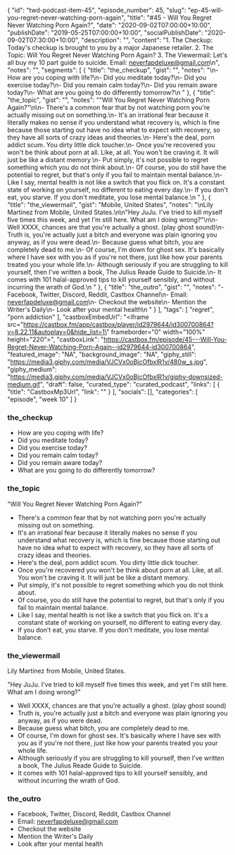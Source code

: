 {
	"id": "twd-podcast-item-45",
	"episode_number": 45,
	"slug": "ep-45-will-you-regret-never-watching-porn-again",
	"title": "#45 - Will You Regret Never Watching Porn Again?",
	"date": "2020-09-02T07:00:00+10:00",
	"publishDate": "2019-05-25T07:00:00+10:00",
	"socialPublishDate": "2020-09-02T07:30:00+10:00",
	"description": "",
	"content": "1. The Checkup: Today's checkup is brought to you by a major Japanese retailer. 2. The Topic: Will You Regret Never Watching Porn Again? 3. The Viewermail: Let's all buy my 10 part guide to suicide. Email: neverfapdeluxe@gmail.com\n",
	"notes": "",
	"segments": [
		{
			"title": "the_checkup",
			"gist": "",
			"notes": "\n- How are you coping with life?\n- Did you meditate today?\n- Did you exercise today?\n- Did you remain calm today?\n- Did you remain aware today?\n- What are you going to do differently tomorrow?\n      "
		},
		{
			"title": "the_topic",
			"gist": "",
			"notes": "\"Will You Regret Never Watching Porn Again?\"\n\n- There's a common fear that by not watching porn you're actually missing out on something.\n- It's an irrational fear because it literally makes no sense if you understand what recovery is, which is fine because those starting out have no idea what to expect with recovery, so they have all sorts of crazy ideas and theories.\n- Here's the deal, porn addict scum. You dirty little dick toucher.\n- Once you're recovered you won't be think about porn at all. Like, at all. You won't be craving it. It will just be like a distant memory.\n- Put simply, it's not possible to regret something which you do not think about.\n- Of course, you do still have the potential to regret, but that's only if you fail to maintain mental balance.\n- Like I say, mental health is not like a switch that you flick on. It's a constant state of working on yourself, no different to eating every day.\n- If you don't eat, you starve. If you don't meditate, you lose mental balance.\n      "
		},
		{
			"title": "the_viewermail",
			"gist": "Mobile, United States",
			"notes": "\nLily Martinez from Mobile, United States.\n\n\"Hey JuJu. I've tried to kill myself five times this week, and yet I'm still here. What am I doing wrong?\"\n\n- Well XXXX, chances are that you're actually a ghost. (play ghost sound)\n- Truth is, you're actually just a bitch and everyone was plain ignoring you anyway, as if you were dead.\n- Because guess what bitch, you are completely dead to me.\n- Of course, I'm down for ghost sex. It's basically where I have sex with you as if you're not there, just like how your parents treated you your whole life.\n- Although seriously if you are struggling to kill yourself, then I've written a book, The Julius Reade Guide to Suicide.\n- It comes with 101 halal-approved tips to kill yourself sensibly, and without incurring the wrath of God.\n      "
		},
		{
			"title": "the_outro",
			"gist": "",
			"notes": "- Facebook, Twitter, Discord, Reddit, Castbox Channel\n- Email: neverfapdeluxe@gmail.com\n- Checkout the website\n- Mention the Writer's Daily\n- Look after your mental health\n      "
		}
	],
	"tags": [
		"regret",
		"porn addiction"
	],
	"castboxEmbedUrl": "<iframe src=\"https://castbox.fm/app/castbox/player/id2979644/id300700864?v=8.22.11&autoplay=0&hide_list=1\" frameborder=\"0\" width=\"100%\" height=\"220\"></iframe>",
	"castboxLink": "https://castbox.fm/episode/45---Will-You-Regret-Never-Watching-Porn-Again--id2979644-id300700864",
	"featured_image": "NA",
	"background_image": "NA",
	"giphy_still": "https://media3.giphy.com/media/VJCVx0oBjcOfbxlR1v/480w_s.jpg",
	"giphy_medium": "https://media3.giphy.com/media/VJCVx0oBjcOfbxlR1v/giphy-downsized-medium.gif",
	"draft": false,
	"curated_type": "curated_podcast",
	"links": [
		{
			"title": "CastboxMp3Url",
			"link": ""
		}
	],
	"socials": [],
	"categories": [
		"episode",
		"week 10"
	]
}

### the_checkup


- How are you coping with life?
- Did you meditate today?
- Did you exercise today?
- Did you remain calm today?
- Did you remain aware today?
- What are you going to do differently tomorrow?
      
### the_topic

"Will You Regret Never Watching Porn Again?"

- There's a common fear that by not watching porn you're actually missing out on something.
- It's an irrational fear because it literally makes no sense if you understand what recovery is, which is fine because those starting out have no idea what to expect with recovery, so they have all sorts of crazy ideas and theories.
- Here's the deal, porn addict scum. You dirty little dick toucher.
- Once you're recovered you won't be think about porn at all. Like, at all. You won't be craving it. It will just be like a distant memory.
- Put simply, it's not possible to regret something which you do not think about.
- Of course, you do still have the potential to regret, but that's only if you fail to maintain mental balance.
- Like I say, mental health is not like a switch that you flick on. It's a constant state of working on yourself, no different to eating every day.
- If you don't eat, you starve. If you don't meditate, you lose mental balance.
      
### the_viewermail


Lily Martinez from Mobile, United States.

"Hey JuJu. I've tried to kill myself five times this week, and yet I'm still here. What am I doing wrong?"

- Well XXXX, chances are that you're actually a ghost. (play ghost sound)
- Truth is, you're actually just a bitch and everyone was plain ignoring you anyway, as if you were dead.
- Because guess what bitch, you are completely dead to me.
- Of course, I'm down for ghost sex. It's basically where I have sex with you as if you're not there, just like how your parents treated you your whole life.
- Although seriously if you are struggling to kill yourself, then I've written a book, The Julius Reade Guide to Suicide.
- It comes with 101 halal-approved tips to kill yourself sensibly, and without incurring the wrath of God.
      
### the_outro

- Facebook, Twitter, Discord, Reddit, Castbox Channel
- Email: neverfapdeluxe@gmail.com
- Checkout the website
- Mention the Writer's Daily
- Look after your mental health
      
